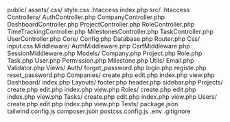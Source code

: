public/
    assets/
        css/
            style.css
    .htaccess
    index.php
src/
    .htaccess
    Controllers/
        AuthController.php
        CompanyController.php
        DashboardController.php
        ProjectController.php
        RoleController.php
        TimeTrackingController.php
        MilestonesController.php
        TaskController.php
        UserController.php
    Core/
        Config.php
        Database.php
        Router.php
    Css/
        input.css
    Middleware/
        AuthMiddleware.php
        CsrfMiddleware.php
        SessionMiddleware.php
    Models/
        Company.php
        Project.php
        Role.php
        Task.php
        User.php
        Permission.php
        Milestone.php
    Utils/
        Email.php
        Validator.php
    Views/
        Auth/
            forgot_password.php
            login.php
            registe.php
            reset_password.php
        Companies/
            create.php
            edit.php
            index.php
            view.php
        Dashboard/
            index.php
        Layouts/
            footer.php
            header.php
            sidebar.php
        Projects/
            create.php
            edit.php
            index.php
            view.php
        Roles/
            create.php
            edit.php
            index.php
            view.php
        Tasks/
            create.php
            edit.php
            index.php
            view.php
        Users/
            create.php
            edit.php
            index.php
            view.php
    Tests/
package.json
tailwind.config.js
composer.json
postcss.config.js
.env
.gitignore